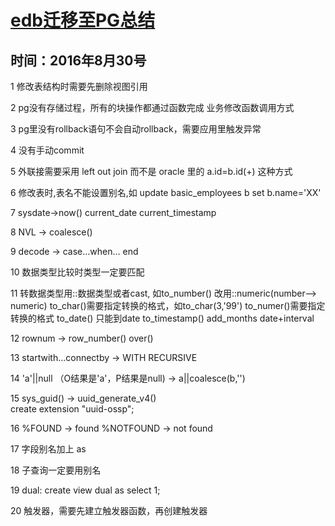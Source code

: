 # [edb迁移至PG总结](http://note.youdao.com/noteshare?id=http://note.youdao.com/noteshare?id=9127644e626b25f230d40f3ef3f0890b&sub=A2D044B2279347608328B777EC7BBCE4)

## 时间：2016年8月30号

1 修改表结构时需要先删除视图引用

2 pg没有存储过程，所有的块操作都通过函数完成
   业务修改函数调用方式

3 pg里没有rollback语句不会自动rollback，需要应用里触发异常

4 没有手动commit

5 外联接需要采用 left out join 而不是 oracle 里的 a.id=b.id(+) 这种方式

6 修改表时,表名不能设置别名,如
     update basic_employees b set b.name='XX'  

7 sysdate->now()   current_date  current_timestamp

8 NVL -> coalesce() 

9 decode -> case…when… end

10  数据类型比较时类型一定要匹配

11 转数据类型用::数据类型或者cast,
     如to_number() 改用::numeric(number--> numeric)
       to_char()需要指定转换的格式，如to_char(3,'99') 
       to_numer()需要指定转换的格式
       to_date() 只能到date   to_timestamp()
       add_months    date+interval

12 rownum -> row_number() over()

13 startwith…connectby -> WITH RECURSIVE 

14 'a'||null （O结果是'a'，P结果是null) -> a||coalesce(b,'') 

15 sys_guid() -> uuid_generate_v4()  
     create extension "uuid-ossp";

16 %FOUND -> found    %NOTFOUND -> not found

17 字段别名加上 as

18 子查询一定要用别名 

19  dual: create view dual as select 1;

20  触发器，需要先建立触发器函数，再创建触发器
